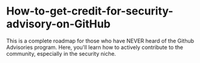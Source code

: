 # How-to-get-credit-for-security-advisory-on-GitHub
This is a complete roadmap for those who have NEVER heard of the Github Advisories program. Here, you'll learn how to actively contribute to the community, especially in the security niche.
